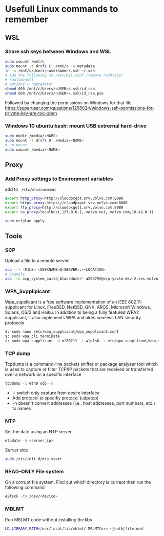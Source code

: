 # Usefull Linux commands to remember

## WSL

### Share ssh keys between Windows and WSL
```sh
sudo umount /mnt/c
sudo mount -t drvfs C: /mnt/c -o metadata
ln -s /mnt/c/Users/<username>/.ssh ~/.ssh
# Add the following to /etc/wsl.conf (remove hashtags)
# [automount]
# options = "metadata"
chmod 600 /mnt/c/Users/<USER>/.ssh/id_rsa
chmod 600 /mnt/c/Users/<USER>/.ssh/id_rsa.pub
```
Followed by changing the permissions on Windows for that file. 
https://superuser.com/questions/1296024/windows-ssh-permissions-for-private-key-are-too-open

### Windows 10 ubuntu bash: mount USB extrernal hard-drive
```sh
sudo mkdir /media/<NAME>
sudo mount -t drvfs D: /media/<NAME>
# un-mount
sudo umount /media/<NAME>
```

## Proxy

### Add Proxy settings to Environment variables

add to ``` /etc/environment```.
```sh
export http_proxy=http://cloudpxgot.srv.volvo.com:8080
export https_proxy=https://cloudpxgot.srv.volvo.com:8080
export ftp_proxy=http://cloudpxgot1.srv.volvo.com:8080
export no_proxy=localhost,127.0.0.1,.volvo.net,.volvo.com,10.42.0.11
```
```sh
sudo netplan apply
```

## Tools

### SCP
Upload a file to a remote server
```sh
scp -rf <FILE> <USERNAME>@<SERVER>:~<LOCATION>
# Example 
scp -rp ocp_system_build_blackduck/* a293795@ocp-yocto-dev-2.ess.volvo.net:~/development/ci-util/python/jobs/ocp_system_build_blackduck/
```

### WPA_Supplipicant

Wpa_supplicant is a free software implementation of an IEEE 802.11i supplicant for Linux, FreeBSD, NetBSD, QNX, AROS, Microsoft Windows, Solaris, OS/2 and Haiku. In addition to being a fully featured WPA2 supplicant, it also implements WPA and older wireless LAN security protocols

```sh
$: sudo nano /etc/wpa_supplicant/wpa_supplicant.conf 
$: sudo wpa_cli terminate
$: sudo wpa_supplicant -d nl80211 -i wlp1s0 -c etc/wpa_supplicant/wpa_supplicant.conf
```

### TCP dump

Tcpdump is a command-line packets sniffer or package analyzer tool which is used to capture or filter TCP/IP packets that are received or transferred over a network on a specific interface

```sh
tcpdump -i eth0 udp -n
```

 * -i switch only capture from desire interface
 * Add protocol to specifiy protocol (udp/tcp)
 * -n doesn't convert addresses (i.e., host addresses, port numbers, etc.) to names


### NTP

Set the date using an NTP server 
```sh
ntpdate -b <server_ip>
```
Server side
```sh
sudo /etc/init.d/ntp start
```

### READ-ONLY File system
On a corrupt file system. Find out which directory is currept then run the following command
```sh
e2fsck -fp /dev/<device>
```

### MBLMT

Run MBLMT code without installing the libs

```sh
LD_LIBRARY_PATH=/usr/local/lib/mblmt/ MBLMTCore ~/path/file.mod
```
